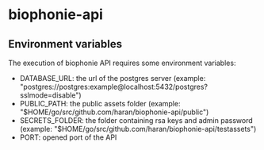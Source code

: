# biophonie-api

## Environment variables
The execution of biophonie API requires some environment variables:
* DATABASE_URL: the url of the postgres server
(example: "postgres://postgres:example@localhost:5432/postgres?sslmode=disable")
* PUBLIC_PATH: the public assets folder
(example: "$HOME/go/src/github.com/haran/biophonie-api/public")
* SECRETS_FOLDER: the folder containing rsa keys and admin password (example: "$HOME/go/src/github.com/haran/biophonie-api/testassets")
* PORT: opened port of the API